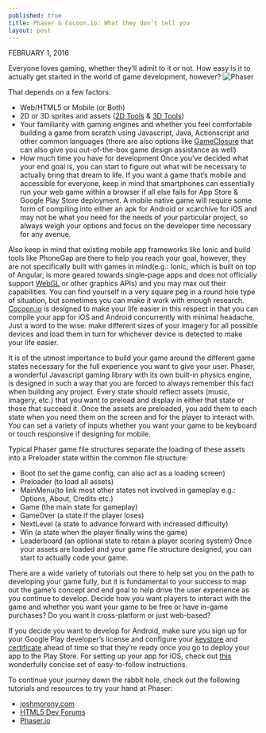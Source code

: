 ```yaml
---
published: true
title: Phaser & Cocoon.io: What they don’t tell you
layout: post
---
```

FEBRUARY 1, 2016

Everyone loves gaming, whether they’ll admit to it or not. How easy is it to actually get started in the world of game development, however?
![Phaser](https://jazzedaboutcoding.files.wordpress.com/2015/12/img.png?w=252&h=216)

That depends on a few factors:

* Web/HTML5 or Mobile (or Both)
* 2D or 3D sprites and assets ([2D Tools](https://www.codeandweb.com/) & [3D Tools](https://www.blender.org/))
* Your familiarity with gaming engines and whether you feel comfortable building a game from scratch using Javascript, Java, Actionscript and other common languages (there are also options like [GameClosure](http://www.gameclosure.com/) that can also give you out-of-the-box game design assistance as well)
* How much time you have for development
Once you’ve decided what your end goal is, you can start to figure out what will be necessary to actually bring that dream to life. If you want a game that’s mobile and accessible for everyone, keep in mind that smartphones can essentially run your web game within a browser if all else fails for App Store & Google Play Store deployment. A mobile native game will require some form of compiling into either an apk for Android or xcarchive for iOS and may not be what you need for the needs of your particular project, so always weigh your options and focus on the developer time necessary for any avenue.

Also keep in mind that existing mobile app frameworks like Ionic and build tools like PhoneGap are there to help you reach your goal, however, they are not specifically built with games in mind(e.g.: Ionic, which is built on top of Angular, is more geared towards single-page apps and does not officially support [WebGL](https://www.chromeexperiments.com/webgl) or other graphics APIs) and you may max out their capabilities. You can find yourself in a very square peg in a round hole type of situation, but sometimes you can make it work with enough research. [Cocoon.io](http://cocoon.io/) is designed to make your life easier in this respect in that you can compile your app for iOS and Android concurrently with minimal headache. Just a word to the wise: make different sizes of your imagery for all possible devices and load them in turn for whichever device is detected to make your life easier.

It is of the utmost importance to build your game around the different game states necessary for the full experience you want to give your user. Phaser, a wonderful Javascript gaming library with its own built-in physics engine, is designed in such a way that you are forced to always remember this fact when building any project. Every state should reflect assets (music, imagery, etc.) that you want to preload and display in either that state or those that succeed it. Once the assets are preloaded, you add them to each state when you need them on the screen and for the player to interact with. You can set a variety of inputs whether you want your game to be keyboard or touch responsive if designing for mobile.

Typical Phaser game file structures separate the loading of these assets into a Preloader state within the common file structure:

* Boot  (to set the game config, can also act as a loading screen)
* Preloader (to load all assets)
* MainMenu(to link most other states not involved in gameplay e.g.: Options, About, Credits etc.)
* Game (the main state for gameplay)
* GameOver (a state if the player loses)
* NextLevel (a state to advance forward with increased difficulty)
* Win (a state when the player finally wins the game)
* Leaderboard (an optional state to retain a player scoring system)
Once your assets are loaded and your game file structure designed, you can start to actually code your game.

There are a wide variety of tutorials out there to help set you on the path to developing your game fully, but it is fundamental to your success to map out the game’s concept and end goal to help drive the user experience as you continue to develop. Decide how you want players to interact with the game and whether you want your game to be free or have in-game purchases? Do you want it cross-platform or just web-based?

If you decide you want to develop for Android, make sure you sign up for your Google Play developer’s license and configure your [keystore](https://github.com/amirudin/build/wiki/Android-Signing) and [certificate](http://developer.android.com/tools/publishing/app-signing.html#cert) ahead of time so that they’re ready once you go to deploy your app to the Play Store. For setting up your app for iOS, check out [this](http://www.raywenderlich.com/8003/how-to-submit-your-app-to-apple-from-no-account-to-app-store-part-1) wonderfully concise set of easy-to-follow instructions.

To continue your journey down the rabbit hole, check out the following tutorials and resources to try your hand at Phaser:

* [joshmorony.com](http://www.joshmorony.com/category/phaser-tutorials/)
* [HTML5 Dev Forums](http://www.html5gamedevs.com/forum/14-phaser/)
* [Phaser.io](http://phaser.io/tutorials/making-your-first-phaser-game)
